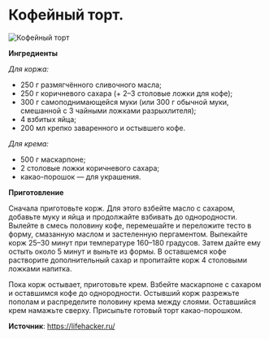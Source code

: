 # Кофейный торт.

![Кофейный торт](/images/Kulinar/Vipechka/koffee-tort.jpg 'Кофейный торт')

**Ингредиенты**

_Для коржа:_

- 250 г размягчённого сливочного масла;
- 250 г коричневого сахара (+ 2–3 столовые ложки для кофе);
- 300 г самоподнимающейся муки (или 300 г обычной муки, смешанной с 3 чайными ложками разрыхлителя);
- 4 взбитых яйца;
- 200 мл крепко заваренного и остывшего кофе.

_Для крема:_

- 500 г маскарпоне;
- 2 столовые ложки коричневого сахара;
- какао-порошок — для украшения.

**Приготовление**

Сначала приготовьте корж. Для этого взбейте масло с сахаром, добавьте муку и яйца и продолжайте взбивать до однородности. Вылейте в смесь половину кофе, перемешайте и переложите тесто в форму, смазанную маслом и застеленную пергаментом. Выпекайте корж 25–30 минут при температуре 160–180 градусов. Затем дайте ему остыть около 5 минут и выньте из формы. В оставшемся кофе растворите дополнительный сахар и пропитайте корж 4 столовыми ложками напитка.

Пока корж остывает, приготовьте крем. Взбейте маскарпоне с сахаром и оставшимся кофе до однородности. Остывший корж разрежьте пополам и распределите половину крема между слоями. Оставшийся крем намажьте сверху. Присыпьте готовый торт какао-порошком.

**Источник**: https://lifehacker.ru/
